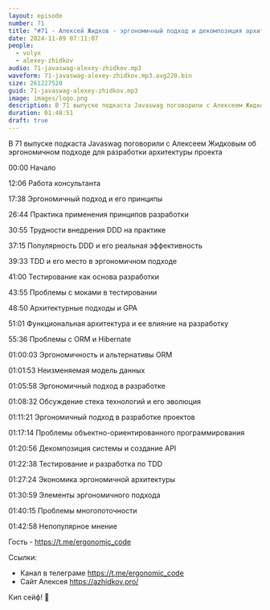 ```yaml
---
layout: episode
number: 71
title: "#71 - Алексей Жидков - эргономичный подход и декомпозиция архитектуры"
date: 2024-11-09 07:11:07
people:
  - volyx
  - alexey-zhidkov
audio: 71-javaswag-alexey-zhidkov.mp3
waveform: 71-javaswag-alexey-zhidkov.mp3.avg220.bin
size: 261227520           
guid: 71-javaswag-alexey-zhidkov.mp3
image: images/logo.png
description: В 71 выпуске подкаста Javaswag поговорили с Алексеем Жидковым об эргономичном подходе для разработки архитектуры проекта
duration: 01:48:51
draft: true
---
```


В 71 выпуске подкаста Javaswag поговорили с Алексеем Жидковым об эргономичном подходе для разработки архитектуры проекта

00:00 Начало

12:06 Работа консультанта

17:38 Эргономичный подход и его принципы

26:44 Практика применения принципов разработки

30:55 Трудности внедрения DDD на практике

37:15 Популярность DDD и его реальная эффективность

39:33 TDD и его место в эргономичном подходе

41:00 Тестирование как основа разработки

43:55 Проблемы с моками в тестировании

48:50 Архитектурные подходы и GPA

51:01 Функциональная архитектура и ее влияние на разработку

55:36 Проблемы с ORM и Hibernate

01:00:03 Эргономичность и альтернативы ORM

01:01:53 Неизменяемая модель данных

01:05:58 Эргономичный подход в разработке

01:08:32 Обсуждение стека технологий и его эволюция

01:11:21 Эргономичный подход в разработке проектов

01:17:14 Проблемы объектно-ориентированного программирования

01:20:56 Декомпозиция системы и создание API

01:22:38 Тестирование и разработка по TDD

01:27:24 Экономика эргономичной архитектуры

01:30:59 Элементы эргономичного подхода

01:40:15 Проблемы многопоточности

01:42:58 Непопулярное мнение




Гость - https://t.me/ergonomic_code

Ссылки:
- Канал в телеграме https://t.me/ergonomic_code
- Сайт Алексея https://azhidkov.pro/

Кип сейф! 🖖



